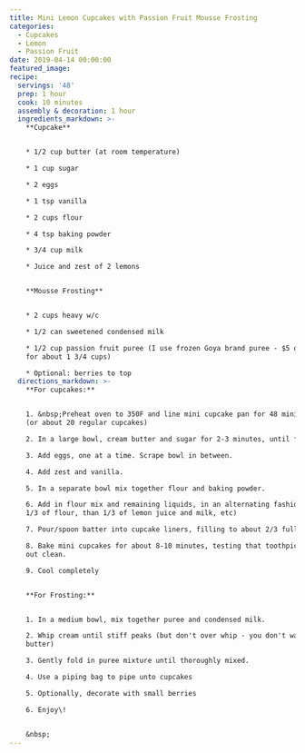```yaml
---
title: Mini Lemon Cupcakes with Passion Fruit Mousse Frosting
categories:
  - Cupcakes
  - Lemon
  - Passion Fruit
date: 2019-04-14 00:00:00
featured_image:
recipe:
  servings: '48'
  prep: 1 hour
  cook: 10 minutes
  assembly & decoration: 1 hour
  ingredients_markdown: >-
    **Cupcake**


    * 1/2 cup butter (at room temperature)

    * 1 cup sugar

    * 2 eggs

    * 1 tsp vanilla

    * 2 cups flour

    * 4 tsp baking powder

    * 3/4 cup milk

    * Juice and zest of 2 lemons


    **Mousse Frosting**


    * 2 cups heavy w/c

    * 1/2 can sweetened condensed milk

    * 1/2 cup passion fruit puree (I use frozen Goya brand puree - $5 or less
    for about 1 3/4 cups)

    * Optional: berries to top
  directions_markdown: >-
    **For cupcakes:**


    1. &nbsp;Preheat oven to 350F and line mini cupcake pan for 48 mini cupcakes
    (or about 20 regular cupcakes)

    2. In a large bowl, cream butter and sugar for 2-3 minutes, until fluffy

    3. Add eggs, one at a time. Scrape bowl in between.

    4. Add zest and vanilla.

    5. In a separate bowl mix together flour and baking powder.

    6. Add in flour mix and remaining liquids, in an alternating fashion (about
    1/3 of flour, than 1/3 of lemon juice and milk, etc)

    7. Pour/spoon batter into cupcake liners, filling to about 2/3 full.&nbsp;

    8. Bake mini cupcakes for about 8-10 minutes, testing that toothpick comes
    out clean.

    9. Cool completely


    **For Frosting:**


    1. In a medium bowl, mix together puree and condensed milk.

    2. Whip cream until stiff peaks (but don't over whip - you don't want
    butter)

    3. Gently fold in puree mixture until thoroughly mixed.

    4. Use a piping bag to pipe unto cupcakes

    5. Optionally, decorate with small berries

    6. Enjoy\!


    &nbsp;
---
```


